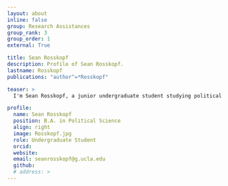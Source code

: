 ```yaml
---
layout: about
inline: false
group: Research Assistances
group_rank: 3
group_order: 1
external: True

title: Sean Rosskopf
description: Profile of Sean Rosskopf.
lastname: Rosskopf
publications: "author^=*Rosskopf"

teaser: >
  I'm Sean Rosskopf, a junior undergraduate student studying political science at UCLA.

profile:
  name: Sean Rosskopf
  position: B.A. in Political Science
  align: right
  image: Rosskopf.jpg
  role: Undergraduate Student
  orcid:
  website:
  email: seanrosskopf@g.ucla.edu
  github:
  # address: >
---
```

